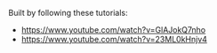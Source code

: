 Built by following these tutorials:
- https://www.youtube.com/watch?v=GlAJokQ7nho
- https://www.youtube.com/watch?v=23ML0kHnjv4
